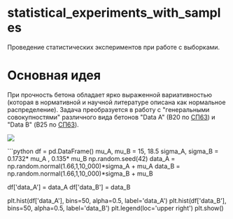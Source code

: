 # statistical_experiments_with_samples
Проведение статистических экспериментов при работе с выборками.
# Основная идея
При прочность бетона обладает ярко выраженной вариативностью (которая в нормативной и научной литературе описана как нормальное распределение).
Задача преобразуется в работу с "генеральными совокупностями" различного вида бетонов "Data А" (В20 по [СП63](https://docs.cntd.ru/document/554403082)) и "Data B" (В25 по [СП63](https://docs.cntd.ru/document/554403082)).
<body>
  <p><img src="https://user-images.githubusercontent.com/111303182/198828826-7fc965bc-40bd-4806-893c-ec4e0f7e2ed1.png"></p>
</body>
```python
  df = pd.DataFrame()
  mu_A, mu_B = 15, 18.5
  sigma_A, sigma_B = 0.1732* mu_A , 0.135* mu_B
  np.random.seed(42)
  data_A = np.random.normal(1.66,1,10_000)*sigma_A + mu_A
  data_B = np.random.normal(1.66,1,10_000)*sigma_B + mu_B

  df['data_A'] = data_A
  df['data_B'] = data_B

  plt.hist(df['data_A'], bins=50, alpha=0.5, label='data_A')
  plt.hist(df['data_B'], bins=50, alpha=0.5, label='data_B')
  plt.legend(loc='upper right')
  plt.show()
```
